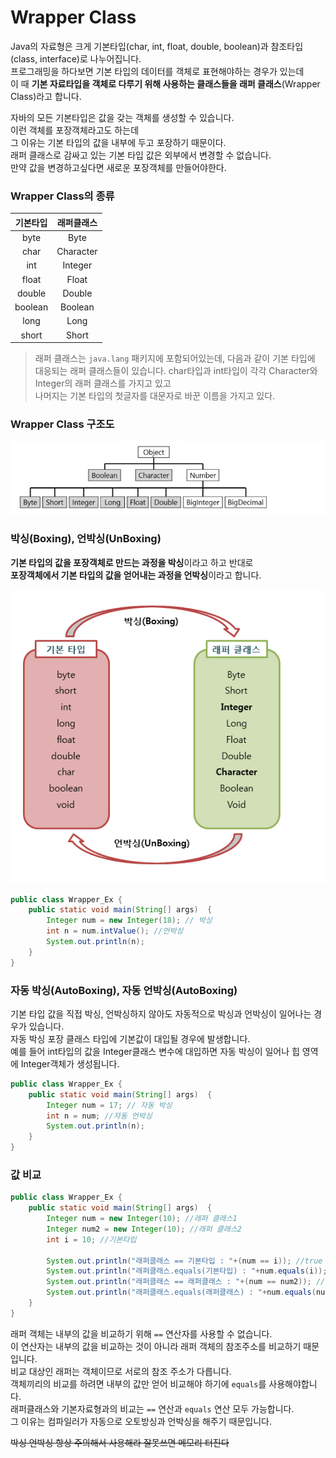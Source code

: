 # Wrapper Class
Java의 자료형은 크게 기본타입(char, int, float, double, boolean)과 참조타입(class, interface)로 나누어집니다.  
프로그래밍을 하다보면 기본 타입의 데이터를 객체로 표현해야하는 경우가 있는데    
이 때 **기본 자료타입을 객체로 다루기 위해 사용하는 클래스들을 래퍼 클래스**(Wrapper Class)라고 합니다.

자바의 모든 기본타입은 값을 갖는 객체를 생성할 수 있습니다.  
이런 객체를 포장객체라고도 하는데  
그 이유는 기본 타입의 값을 내부에 두고 포장하기 때문이다.  
래퍼 클래스로 감싸고 있는 기본 타입 값은 외부에서 변경할 수 없습니다.  
만약 값을 변경하고싶다면 새로운 포장객체를 만들어야한다.

### Wrapper Class의 종류
|기본타입|래퍼클래스|
|:---:|:---:|
|byte|Byte|
|char|Character|
|int|Integer|
|float|Float|
|double|Double|
|boolean|Boolean|
|long|Long|
|short|Short|

> 래퍼 클래스는 `java.lang` 패키지에 포함되어있는데,
다음과 같이 기본 타입에 대응되는 래퍼 클래스들이 있습니다.
char타입과 int타입이 각각 Character와 Integer의 래퍼 클래스를 가지고 있고  
나머지는 기본 타입의 첫글자를 대문자로 바꾼 이름을 가지고 있다.

### Wrapper Class 구조도

![](../img/wrapper-structure.png)

### 박싱(Boxing), 언박싱(UnBoxing)

**기본 타입의 값을 포장객체로 만드는 과정을 박싱**이라고 하고 반대로  
**포장객체에서 기본 타입의 값을 얻어내는 과정을 언박싱**이라고 합니다.

![](../img/wrapper-boxing-unboxing.png)

```java
public class Wrapper_Ex {
    public static void main(String[] args)  {
        Integer num = new Integer(18); // 박싱
        int n = num.intValue(); //언박싱
        System.out.println(n);
    }
}
```

### 자동 박싱(AutoBoxing), 자동 언박싱(AutoBoxing)
기본 타입 값을 직접 박싱, 언박싱하지 않아도 자동적으로 박싱과 언박싱이 일어나는 경우가 있습니다.  
자동 박싱 포장 클래스 타입에 기본값이 대입될 경우에 발생합니다.  
예를 들어 int타입의 값을 Integer클래스 변수에 대입하면 자동 박싱이 일어나 힙 영역에 Integer객체가 생성됩니다.

```java
public class Wrapper_Ex {
    public static void main(String[] args)  {
        Integer num = 17; // 자동 박싱
        int n = num; //자동 언박싱
        System.out.println(n);
    }
}
```

### 값 비교
```java
public class Wrapper_Ex {
    public static void main(String[] args)  {
        Integer num = new Integer(10); //래퍼 클래스1
        Integer num2 = new Integer(10); //래퍼 클래스2
        int i = 10; //기본타입
		 
        System.out.println("래퍼클래스 == 기본타입 : "+(num == i)); //true
        System.out.println("래퍼클래스.equals(기본타입) : "+num.equals(i)); //true
        System.out.println("래퍼클래스 == 래퍼클래스 : "+(num == num2)); //false
        System.out.println("래퍼클래스.equals(래퍼클래스) : "+num.equals(num2)); //true
    }
}
```

래퍼 객체는 내부의 값을 비교하기 위해 `==` 연산자를 사용할 수 없습니다.  
이 연산자는 내부의 값을 비교하는 것이 아니라 래퍼 객체의 참조주소를 비교하기 때문입니다.  
비교 대상인 래퍼는 객체이므로 서로의 참조 주소가 다릅니다.   
객체끼리의 비교를 하려면 내부의 값만 얻어 비교해야 하기에 `equals`를 사용해야합니다.  
래퍼클래스와 기본자료형과의 비교는 `==` 연산과 `equals` 연산 모두 가능합니다.  
그 이유는 컴파일러가 자동으로 오토방싱과 언박싱을 해주기 때문입니다.

~~박싱 언박싱 항상 주의해서 사용해라 잘못쓰면 메모리 터진다~~